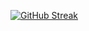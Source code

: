 [![GitHub Streak](https://streak-stats.demolab.com/?user=ashish-ankam)](https://git.io/streak-stats)
